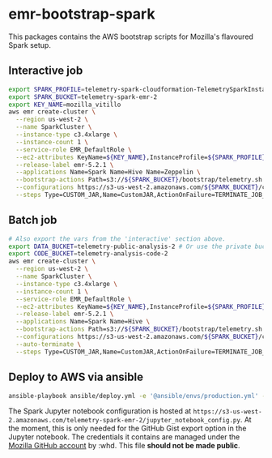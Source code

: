 emr-bootstrap-spark
===================

This packages contains the AWS bootstrap scripts for Mozilla's flavoured Spark setup.

## Interactive job
```bash
export SPARK_PROFILE=telemetry-spark-cloudformation-TelemetrySparkInstanceProfile-1SATUBVEXG7E3
export SPARK_BUCKET=telemetry-spark-emr-2
export KEY_NAME=mozilla_vitillo
aws emr create-cluster \
  --region us-west-2 \
  --name SparkCluster \
  --instance-type c3.4xlarge \
  --instance-count 1 \
  --service-role EMR_DefaultRole \
  --ec2-attributes KeyName=${KEY_NAME},InstanceProfile=${SPARK_PROFILE} \
  --release-label emr-5.2.1 \
  --applications Name=Spark Name=Hive Name=Zeppelin \
  --bootstrap-actions Path=s3://${SPARK_BUCKET}/bootstrap/telemetry.sh \
  --configurations https://s3-us-west-2.amazonaws.com/${SPARK_BUCKET}/configuration/configuration.json \
  --steps Type=CUSTOM_JAR,Name=CustomJAR,ActionOnFailure=TERMINATE_JOB_FLOW,Jar=s3://us-west-2.elasticmapreduce/libs/script-runner/script-runner.jar,Args=\["s3://${SPARK_BUCKET}/steps/zeppelin/zeppelin.sh"\]
```

## Batch job
```bash
# Also export the vars from the 'interactive' section above.
export DATA_BUCKET=telemetry-public-analysis-2 # Or use the private bucket.
export CODE_BUCKET=telemetry-analysis-code-2
aws emr create-cluster \
  --region us-west-2 \
  --name SparkCluster \
  --instance-type c3.4xlarge \
  --instance-count 1 \
  --service-role EMR_DefaultRole \
  --ec2-attributes KeyName=${KEY_NAME},InstanceProfile=${SPARK_PROFILE} \
  --release-label emr-5.2.1 \
  --applications Name=Spark Name=Hive \
  --bootstrap-actions Path=s3://${SPARK_BUCKET}/bootstrap/telemetry.sh \
  --configurations https://s3-us-west-2.amazonaws.com/${SPARK_BUCKET}/configuration/configuration.json \
  --auto-terminate \
  --steps Type=CUSTOM_JAR,Name=CustomJAR,ActionOnFailure=TERMINATE_JOB_FLOW,Jar=s3://us-west-2.elasticmapreduce/libs/script-runner/script-runner.jar,Args=\["s3://${SPARK_BUCKET}/steps/batch.sh","--job-name","foo","--notebook","s3://${CODE_BUCKET}/jobs/foo/Telemetry Hello World.ipynb","--data-bucket","${DATA_BUCKET}"\]
```

## Deploy to AWS via ansible
```bash
ansible-playbook ansible/deploy.yml -e '@ansible/envs/production.yml' -i ansible/inventory
```

The Spark Jupyter notebook configuration is hosted at `https://s3-us-west-2.amazonaws.com/telemetry-spark-emr-2/jupyter_notebook_config.py`. At the moment, this is only needed for the GitHub Gist export option in the Jupyter notebook. The credentials it contains are managed under the [Mozilla GitHub account](https://github.com/mozilla/) by :whd. This file **should not be made public**.

